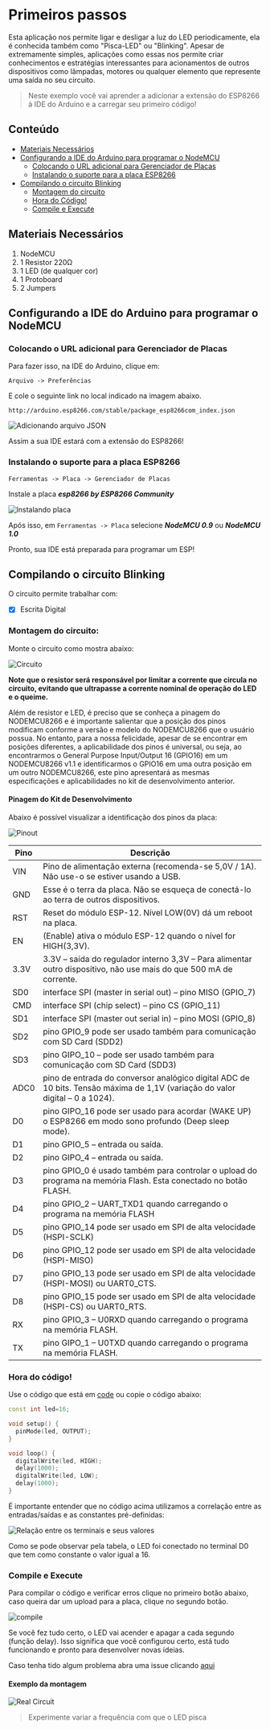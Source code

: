 # Primeiros passos

Esta aplicação nos permite ligar e desligar a luz do LED periodicamente, ela é conhecida também como "Pisca-LED" ou "Blinking". Apesar de extremamente simples, aplicações como essas nos permite criar conhecimentos e estratégias interessantes para acionamentos de outros dispositivos como lâmpadas, motores ou qualquer elemento que represente uma saída no seu circuito. 

> Neste exemplo você vai aprender a adicionar a extensão do ESP8266 à IDE do Arduino e a carregar seu primeiro código!

## Conteúdo
- [Materiais Necessários](#materiais-necessários)
- [Configurando a IDE do Arduino para programar o NodeMCU](#configurando-a-ide-do-Arduino-para-programar-o-nodemcu)
  - [Colocando o URL adicional para Gerenciador de Placas](#colocando-o-url-adicional-para-gerenciador-de-placas)
  - [Instalando o suporte para a placa ESP8266](#instalando-o-suporte-para-a-placa-esp8266)
- [Compilando o circuito Blinking](#compilando-o-circuito-blinking)
  - [Montagem do circuito](#montagem-do-circuito)
  - [Hora do Código!](#hora-do-c&oacute;digo)
  - [Compile e Execute](#compile-e-execute)


## Materiais Necessários
1. NodeMCU
2. 1 Resistor 220Ω
3. 1 LED (de qualquer cor)
4. 1 Protoboard
5. 2 Jumpers

## Configurando a IDE do Arduino para programar o NodeMCU 

### Colocando o URL adicional para Gerenciador de Placas

Para fazer isso, na IDE do Arduino, clique em:

```Arquivo -> Preferências```

E cole o seguinte link no local indicado na imagem abaixo.

```http://arduino.esp8266.com/stable/package_esp8266com_index.json```

![Adicionando arquivo JSON](assets/JSON.png)

Assim a sua IDE estará com a extensão do ESP8266!

### Instalando o suporte para a placa ESP8266

```Ferramentas -> Placa -> Gerenciador de Placas``` 

Instale a placa _**esp8266 by ESP8266 Community**_

![Instalando placa](assets/board.png)

Após isso, em ```Ferramentas -> Placa``` selecione _**NodeMCU 0.9**_ ou _**NodeMCU 1.0**_

Pronto, sua IDE está preparada para programar um ESP!

## Compilando o circuito Blinking

O circuito permite trabalhar com:

- [x] Escrita Digital

### Montagem do circuito:

Monte o circuito como mostra abaixo:

![Circuito](assets/ckt.png)

**Note que o resistor será responsável por limitar a corrente que circula no circuito, evitando que ultrapasse a corrente nominal de operação do LED e o queime.**

Além de resistor e LED, é preciso que se conheça a pinagem do NODEMCU8266 e é importante salientar que a posição dos pinos modificam conforme a versão e modelo do NODEMCU8266 que o usuário possua. No entanto, para a nossa felicidade, apesar de se encontrar em posições diferentes, a aplicabilidade dos pinos é universal, ou seja, ao encontrarmos o General Purpose Input/Output 16 (GPIO16) em um NODEMCU8266 v1.1 e identificarmos o GPIO16 em uma outra posição em um outro NODEMCU8266, este pino apresentará as mesmas especificações e aplicabilidades no kit de desenvolvimento anterior.

#### Pinagem do Kit de Desenvolvimento

Abaixo é possível visualizar a identificação dos pinos da placa:

![Pinout](assets/pinoutv3.png)


| Pino | Descrição |
| -------- | -------- |
| VIN  | Pino de alimentação externa (recomenda-se 5,0V / 1A). Não use-o se estiver usando a USB.     |
| GND  | Esse é o terra da placa. Não se esqueça de conectá-lo ao terra de outros dispositivos.   |
| RST     | Reset do módulo ESP-12. Nível LOW(0V) dá um reboot na placa.    | 
| EN    | (Enable) ativa o módulo ESP-12 quando o nível for HIGH(3,3V).     | 
| 3.3V     | 3.3V – saída do regulador interno 3,3V – Para alimentar outro dispositivo, não use mais do que 500 mA de corrente. | 
| SD0 | interface SPI (master in serial out) – pino MISO (GPIO_7) |
| CMD | interface SPI (chip select) – pino CS (GPIO_11) |
| SD1 |  interface SPI (master out serial in) – pino MOSI (GPIO_8) |
| SD2 | pino GPIO_9 pode ser usado também para comunicação com SD Card (SDD2) |
| SD3 | pino GIPO_10 – pode ser usado também para comunicação com SD Card (SDD3) |
| ADC0 | pino de entrada do conversor analógico digital ADC de 10 bits. Tensão máxima de 1,1V (variação do valor digital – 0 a 1024).|
|D0 | pino GIPO_16 pode ser usado para acordar (WAKE UP) o ESP8266 em modo sono profundo (Deep sleep mode).|
| D1 | pino GPIO_5 – entrada ou saída.|
|   D2 | pino GIPO_4 – entrada ou saída.|
|  D3 | pino GPIO_0 é usado também para controlar o upload do programa na memória Flash. Esta conectado no botão FLASH.|
| D4 | pino GPIO_2 – UART_TXD1 quando carregando o programa na memória FLASH|
|D5 | pino GPIO_14  pode ser usado em SPI de alta velocidade (HSPI-SCLK)|
| D6 | pino GPIO_12  pode ser usado em SPI de alta velocidade (HSPI-MISO)|
| D7 | pino GPIO_13  pode ser usado em SPI de alta velocidade (HSPI-MOSI) ou UART0_CTS.|
| D8 | pino GPIO_15  pode ser usado em SPI de alta velocidade (HSPI-CS) ou UART0_RTS.|
| RX |pino GPIO_3 – U0RXD quando carregando o programa na memória FLASH.|
| TX | pino GIPO_1 – U0TXD quando carregando o programa na memória FLASH.|

### Hora do código!

Use o código que está em [code](code) ou copie o código abaixo:

```C++
const int led=16;

void setup() {
  pinMode(led, OUTPUT);
}

void loop() {
  digitalWrite(led, HIGH);
  delay(1000);
  digitalWrite(led, LOW);
  delay(1000);                 
}
```
É importante entender que no código acima utilizamos a correlação entre as entradas/saídas e as constantes pré-definidas:

![Relação entre os terminais e seus valores](assets/11.png)

Como se pode observar pela tabela, o LED foi conectado no terminal D0 que tem como constante o valor igual a 16.

### Compile e Execute

Para compilar o código e verificar erros clique no primeiro botão abaixo, caso queira dar um upload para a placa, clique no segundo botão.

![compile](assets/compile.png)

Se você fez tudo certo, o LED vai acender e apagar a cada segundo (função delay). Isso significa que você configurou certo, está tudo funcionando e pronto para desenvolver novas ideias.

Caso tenha tido algum problema abra uma issue clicando [aqui](https://github.com/PETEletricaUFBA/IoT/issues/new) 

#### Exemplo da montagem
![Real Circuit](assets/circuitoGif1.gif)

> Experimente variar a frequência com que o LED pisca

